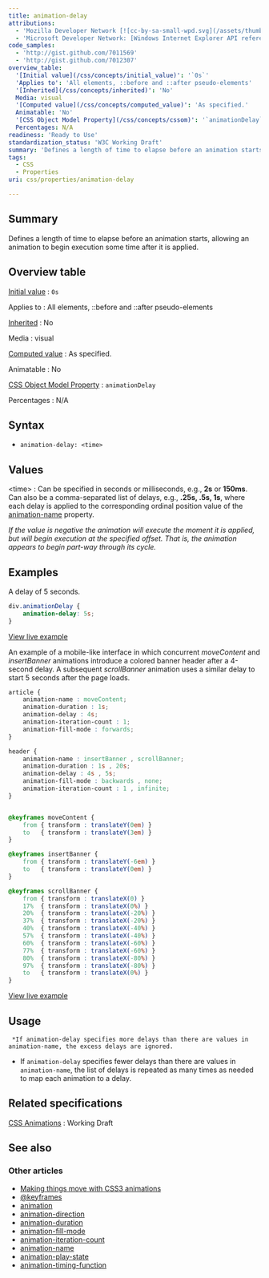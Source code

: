 ```yaml
---
title: animation-delay
attributions:
  - 'Mozilla Developer Network [![cc-by-sa-small-wpd.svg](/assets/thumb/8/8c/cc-by-sa-small-wpd.svg/120px-cc-by-sa-small-wpd.svg.png)](http://creativecommons.org/licenses/by-sa/3.0/us/): [Article](https://developer.mozilla.org/en-US/docs/CSS/animation-delay)'
  - 'Microsoft Developer Network: [Windows Internet Explorer API reference Article](http://msdn.microsoft.com/en-us/library/ie/hh828809%28v=vs.85%29.aspx)'
code_samples:
  - 'http://gist.github.com/7011569'
  - 'http://gist.github.com/7012307'
overview_table:
  '[Initial value](/css/concepts/initial_value)': '`0s`'
  'Applies to': 'All elements, ::before and ::after pseudo-elements'
  '[Inherited](/css/concepts/inherited)': 'No'
  Media: visual
  '[Computed value](/css/concepts/computed_value)': 'As specified.'
  Animatable: 'No'
  '[CSS Object Model Property](/css/concepts/cssom)': '`animationDelay`'
  Percentages: N/A
readiness: 'Ready to Use'
standardization_status: 'W3C Working Draft'
summary: 'Defines a length of time to elapse before an animation starts, allowing an animation to begin execution some time after it is applied.'
tags:
  - CSS
  - Properties
uri: css/properties/animation-delay

---
```

## <span>Summary</span>

Defines a length of time to elapse before an animation starts, allowing an animation to begin execution some time after it is applied.

## <span>Overview table</span>

[Initial value](/css/concepts/initial_value)
:   `0s`

Applies to
:   All elements, ::before and ::after pseudo-elements

[Inherited](/css/concepts/inherited)
:   No

Media
:   visual

[Computed value](/css/concepts/computed_value)
:   As specified.

Animatable
:   No

[CSS Object Model Property](/css/concepts/cssom)
:   `animationDelay`

Percentages
:   N/A

## <span>Syntax</span>

-   `animation-delay: <time>`

## <span>Values</span>

\<time\>
:   Can be specified in seconds or milliseconds, e.g., **2s** or **150ms**. Can also be a comma-separated list of delays, e.g., **.25s, .5s, 1s**, where each delay is applied to the corresponding ordinal position value of the [animation-name](/css/properties/animation-name) property.

*If the value is negative the animation will execute the moment it is applied, but will begin execution at the specified offset. That is, the animation appears to begin part-way through its cycle.*

## <span>Examples</span>

A delay of 5 seconds.

``` css
div.animationDelay {
    animation-delay: 5s;
}
```

[View live example](http://code.webplatform.org/gist/7011569)

An example of a mobile-like interface in which concurrent *moveContent* and *insertBanner* animations introduce a colored banner header after a 4-second delay. A subsequent *scrollBanner* animation uses a similar delay to start 5 seconds after the page loads.

``` css
article {
    animation-name : moveContent;
    animation-duration : 1s;
    animation-delay : 4s;
    animation-iteration-count : 1;
    animation-fill-mode : forwards;
}

header {
    animation-name : insertBanner , scrollBanner;
    animation-duration : 1s , 20s;
    animation-delay : 4s , 5s;
    animation-fill-mode : backwards , none;
    animation-iteration-count : 1 , infinite;
}


@keyframes moveContent {
    from { transform : translateY(0em) }
    to   { transform : translateY(3em) }
}

@keyframes insertBanner {
    from { transform : translateY(-6em) }
    to   { transform : translateY(0em) }
}

@keyframes scrollBanner {
    from { transform : translateX(0) }
    17%  { transform : translateX(0%) }
    20%  { transform : translateX(-20%) }
    37%  { transform : translateX(-20%) }
    40%  { transform : translateX(-40%) }
    57%  { transform : translateX(-40%) }
    60%  { transform : translateX(-60%) }
    77%  { transform : translateX(-60%) }
    80%  { transform : translateX(-80%) }
    97%  { transform : translateX(-80%) }
    to   { transform : translateX(0%) }
}
```

[View live example](http://code.webplatform.org/gist/7012307)

## <span>Usage</span>

     *If animation-delay specifies more delays than there are values in animation-name, the excess delays are ignored.

-   If `animation-delay` specifies fewer delays than there are values in `animation-name`, the list of delays is repeated as many times as needed to map each animation to a delay.

## <span>Related specifications</span>

[CSS Animations](http://www.w3.org/TR/css3-animations/#animation-delay-property)
:   Working Draft

## <span>See also</span>

### <span>Other articles</span>

-   [Making things move with CSS3 animations](/tutorials/css_animations)
-   [@keyframes](/css/atrules/@keyframes)
-   [animation](/css/properties/animation)
-   [animation-direction](/css/properties/animation-direction)
-   [animation-duration](/css/properties/animation-duration)
-   [animation-fill-mode](/css/properties/animation-fill-mode)
-   [animation-iteration-count](/css/properties/animation-iteration-count)
-   [animation-name](/css/properties/animation-name)
-   [animation-play-state](/css/properties/animation-play-state)
-   [animation-timing-function](/css/properties/animation-timing-function)
